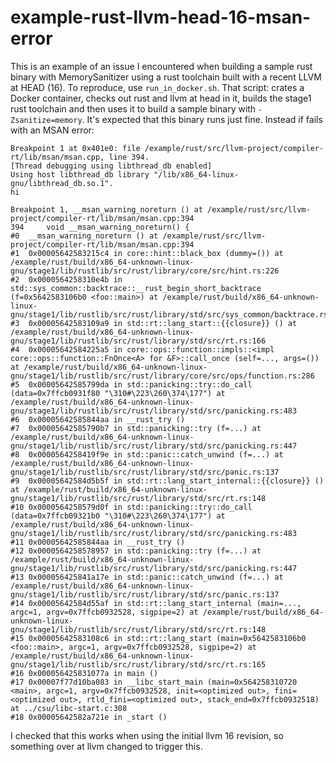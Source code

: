 # example-rust-llvm-head-16-msan-error

This is an example of an issue I encountered when building a sample rust binary with MemorySanitizer using a rust toolchain built with a recent LLVM at HEAD (16).
To reproduce, use `run_in_docker.sh`. That script: crates a Docker container, checks out rust and llvm at head in it, builds the stage1 rust toolchain and then uses it to build a sample binary with `-Zsanitize=memory`.
It's expected that this binary runs just fine. Instead if fails with an MSAN error:
```
Breakpoint 1 at 0x401e0: file /example/rust/src/llvm-project/compiler-rt/lib/msan/msan.cpp, line 394.
[Thread debugging using libthread_db enabled]
Using host libthread_db library "/lib/x86_64-linux-gnu/libthread_db.so.1".
hi

Breakpoint 1, __msan_warning_noreturn () at /example/rust/src/llvm-project/compiler-rt/lib/msan/msan.cpp:394
394     void __msan_warning_noreturn() {
#0  __msan_warning_noreturn () at /example/rust/src/llvm-project/compiler-rt/lib/msan/msan.cpp:394
#1  0x00005642583215c4 in core::hint::black_box (dummy=()) at /example/rust/build/x86_64-unknown-linux-gnu/stage1/lib/rustlib/src/rust/library/core/src/hint.rs:226
#2  0x0000564258310e4b in std::sys_common::backtrace::__rust_begin_short_backtrace (f=0x5642583106b0 <foo::main>) at /example/rust/build/x86_64-unknown-linux-gnu/stage1/lib/rustlib/src/rust/library/std/src/sys_common/backtrace.rs:124
#3  0x00005642583109a9 in std::rt::lang_start::{{closure}} () at /example/rust/build/x86_64-unknown-linux-gnu/stage1/lib/rustlib/src/rust/library/std/src/rt.rs:166
#4  0x00005642584225a5 in core::ops::function::impls::<impl core::ops::function::FnOnce<A> for &F>::call_once (self=..., args=()) at /example/rust/build/x86_64-unknown-linux-gnu/stage1/lib/rustlib/src/rust/library/core/src/ops/function.rs:286
#5  0x00005642585799da in std::panicking::try::do_call (data=0x7ffcb0931f80 "\310#\223\260\374\177") at /example/rust/build/x86_64-unknown-linux-gnu/stage1/lib/rustlib/src/rust/library/std/src/panicking.rs:483
#6  0x00005642585844aa in __rust_try ()
#7  0x00005642585790b7 in std::panicking::try (f=...) at /example/rust/build/x86_64-unknown-linux-gnu/stage1/lib/rustlib/src/rust/library/std/src/panicking.rs:447
#8  0x0000564258419f9e in std::panic::catch_unwind (f=...) at /example/rust/build/x86_64-unknown-linux-gnu/stage1/lib/rustlib/src/rust/library/std/src/panic.rs:137
#9  0x00005642584d5b5f in std::rt::lang_start_internal::{{closure}} () at /example/rust/build/x86_64-unknown-linux-gnu/stage1/lib/rustlib/src/rust/library/std/src/rt.rs:148
#10 0x0000564258579d0f in std::panicking::try::do_call (data=0x7ffcb09321b0 "\310#\223\260\374\177") at /example/rust/build/x86_64-unknown-linux-gnu/stage1/lib/rustlib/src/rust/library/std/src/panicking.rs:483
#11 0x00005642585844aa in __rust_try ()
#12 0x0000564258578957 in std::panicking::try (f=...) at /example/rust/build/x86_64-unknown-linux-gnu/stage1/lib/rustlib/src/rust/library/std/src/panicking.rs:447
#13 0x000056425841a17e in std::panic::catch_unwind (f=...) at /example/rust/build/x86_64-unknown-linux-gnu/stage1/lib/rustlib/src/rust/library/std/src/panic.rs:137
#14 0x00005642584d55af in std::rt::lang_start_internal (main=..., argc=1, argv=0x7ffcb0932528, sigpipe=2) at /example/rust/build/x86_64-unknown-linux-gnu/stage1/lib/rustlib/src/rust/library/std/src/rt.rs:148
#15 0x00005642583108c6 in std::rt::lang_start (main=0x5642583106b0 <foo::main>, argc=1, argv=0x7ffcb0932528, sigpipe=2) at /example/rust/build/x86_64-unknown-linux-gnu/stage1/lib/rustlib/src/rust/library/std/src/rt.rs:165
#16 0x000056425831077a in main ()
#17 0x00007f77d10ba083 in __libc_start_main (main=0x564258310720 <main>, argc=1, argv=0x7ffcb0932528, init=<optimized out>, fini=<optimized out>, rtld_fini=<optimized out>, stack_end=0x7ffcb0932518) at ../csu/libc-start.c:308
#18 0x00005642582a721e in _start ()
```

I checked that this works when using the initial llvm 16 revision, so something over at llvm changed to trigger this.
